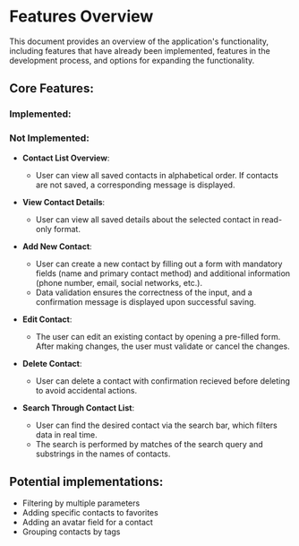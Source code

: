 # Features Overview

This document provides an overview of the application's functionality, including features that have already been implemented, features in the development process, and options for expanding the functionality.

## Core Features:

### Implemented:

### Not Implemented:

- **Contact List Overview**:
    - User can view all saved contacts in alphabetical order. If contacts are not saved, a corresponding message is displayed.

- **View Contact Details**:
    - User can view all saved details about the selected contact in read-only format.

- **Add New Contact**:
    - User can create a new contact by filling out a form with mandatory fields (name and primary contact method) and additional information (phone number, email, social networks, etc.). 
    - Data validation ensures the correctness of the input, and a confirmation message is displayed upon successful saving.

- **Edit Contact**:
    - The user can edit an existing contact by opening a pre-filled form. After making changes, the user must validate or cancel the changes.

- **Delete Contact**:
    - User can delete a contact with confirmation recieved before deleting to avoid accidental actions.

- **Search Through Contact List**:
    - User can find the desired contact via the search bar, which filters data in real time. 
    - The search is performed by matches of the search query and substrings in the names of contacts.


## Potential implementations:

- Filtering by multiple parameters
- Adding specific contacts to favorites
- Adding an avatar field for a contact
- Grouping contacts by tags
